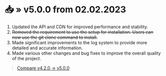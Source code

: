 <!-- [[> SEO
###### Number: 3

###### Title: Changelog for v5.x.x - Stella Mod Documentation
###### Description: This page contains the changelog for version v5.x.x of the Genshin Stella Mod. The update v5.0.0, released on February 2, 2023, brings several enhancements aimed at improving performance and stability. The API and CDN have been updated to achieve better performance. The log system has undergone significant improvements, providing users with more detailed and accurate information. Additionally, various other changes and bug fixes have been implemented to enhance the overall quality of the project
###### Tags: genshin stella mod, changelog, mod update, version v5.0.0, performance improvements, stability enhancements, api update, cdn update, log system improvements, bug fixes, project update, code enhancements, software stability, software performance, software update, software log system, project quality, software development, software changelog, software version v5.x.x, git clone command, installation process, software bug fixes, software releases, software development update
]]> -->

# 📥 » v5.0.0 from 02.02.2023
1. Updated the API and CDN for improved performance and stability.
2. ~~Removed the requirement to use the setup for installation. Users can now use the git clone command to install.~~
3. Made significant improvements to the log system to provide more detailed and accurate information.
4. Made various other changes and bug fixes to improve the overall quality of the project.

> [Compare v4.2.0 -> v5.0.0](https://github.com/sefinek24/Genshin-Impact-ReShade/compare/v4.2.0...v5.0.0)